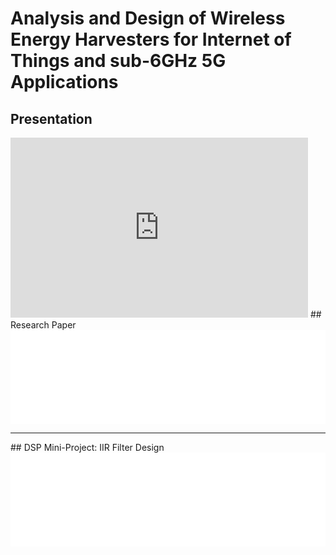 # Analysis and Design of​  Wireless Energy Harvesters for Internet of Things and sub-6GHz 5G Applications
## Presentation
<iframe src="https://1drv.ms/p/c/7869bbf356ad94b1/IQR3zHJegdzWTadXIzcm-zLaATDIQ84sBucu70pDOBIYhGk?em=2&amp;wdAr=1.7777777777777777&amp;wdEaaCheck=0" width="476px" height="288px" frameborder="0">This is an embedded <a target="_blank" href="https://office.com">Microsoft Office</a> presentation, powered by <a target="_blank" href="https://office.com/webapps">Office</a>.</iframe>
## Research Paper
<embed src="../Research/REDACTED_WEHIOT_RESEARCH_29-04.docx.pdf" width="100%" aspect-ratio="1/1.414" type="application/pdf">
<hr>
## DSP Mini-Project: IIR Filter Design
<embed src="../Research/REDACTEDDSP Mini-Project_ IIR Filter Design.pdf" width="100%" aspect-ratio="1/1.414" type="application/pdf">